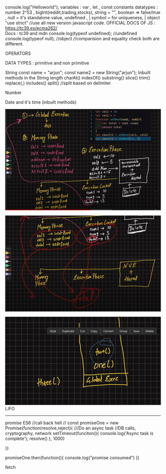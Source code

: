 console.log("Helloworld");
variables : var , let , const
constants
datatypes : number 2^53 , bigInt(reddit,trading,stocks), string = "", boolean => false/true , null = it's standalone value, undefined , | symbol = for uniqueness, | object 
"use strict" //use all new version javascript code.
OFFICIAL DOCS OF JS : https://tc39.es/ecma262/   
Docs : tc39 and mdn
console.log(typeof undefined); //undefined
console.log(typeof null); //object
//comparision and equality check both are different.

OPERATORS

DATA TYPES : primitive and non primitive

String
const name = "arjun";
const name2 = new String("arjun");
Inbuilt methods in the String
length
charAt()
indexOf()
substring()
slice()
trim()
replace(,)
includes()
split() //split based on delimiter

Number

Date and it's time (inbuilt methods)


![alt text](image-1.png)

![alt text](image-2.png)

![alt text](image-3.png)
LIFO


---
promise ES6 //call back hell //
const promiseOne = new Promise(function(resolve,reject){
    ///Do an async task
    //DB calls, cryptography, network
    setTimeout(funciton(){
        console.log('Async task is complete');
        resolve()
    }, 1000) 

})

promiseOne.then(function(){
    console.log("promise consumed")
})



fetch


